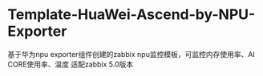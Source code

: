 # Template-HuaWei-Ascend-by-NPU-Exporter
基于华为npu exporter组件创建的zabbix npu监控模板，可监控内存使用率、AI CORE使用率、温度
适配zabbix 5.0版本
